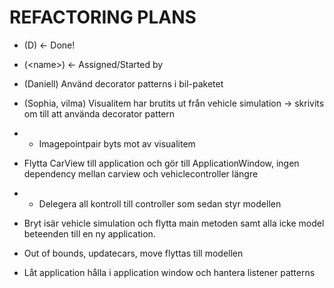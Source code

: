 # REFACTORING PLANS

- (D) <- Done!
- (\<name\>) <- Assigned/Started by

- (Daniell) Använd decorator patterns i bil-paketet

- (Sophia, vilma) Visualitem har brutits ut från vehicle simulation -> skrivits om till att använda decorator pattern 
- - Imagepointpair byts mot av visualitem
- Flytta CarView till application och gör till ApplicationWindow, ingen dependency mellan carview och vehiclecontroller längre
- - Delegera all kontroll till controller som sedan styr modellen
- Bryt isär vehicle simulation och flytta main metoden samt alla icke model beteenden till en ny application.
- Out of bounds, updatecars, move flyttas till modellen
- Låt application hålla i application window och hantera listener patterns
  